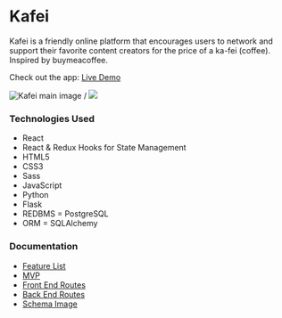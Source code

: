 # Kafei

Kafei is a friendly online platform that encourages users to network and support their favorite content creators for the price of a ka-fei (coffee). Inspired by buymeacoffee.

Check out the app: [Live Demo](https://ka-fei.herokuapp.com/)

![Kafei main image](/kafei.gif) / ![](kafei.gif)

### Technologies Used

* React
* React & Redux Hooks for State Management
* HTML5
* CSS3
* Sass
* JavaScript
* Python
* Flask
* REDBMS = PostgreSQL
* ORM = SQLAlchemy

### Documentation

* [Feature List](/documentation/featureList.md)
* [MVP](/documentation/MVP.md)
* [Front End Routes](/documentation/frontEndRoutes.md)
* [Back End Routes](/documentation/backEndRoutes.md)
* [Schema Image](/documentation/schema.png)
